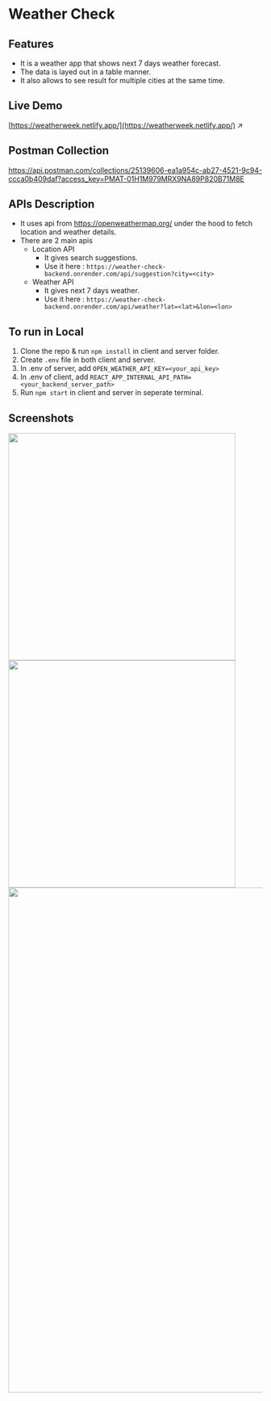 # Weather Check

## Features

- It is a weather app that shows next 7 days weather forecast.
- The data is layed out in a table manner.
- It also allows to see result for multiple cities at the same time.

## Live Demo

[https://weatherweek.netlify.app/](https://weatherweek.netlify.app/) ↗️

## Postman Collection

https://api.postman.com/collections/25139606-ea1a954c-ab27-4521-9c94-ccca0b409daf?access_key=PMAT-01H1M979MRX9NA89P820B71M8E

## APIs Description

- It uses api from https://openweathermap.org/ under the hood to fetch location and weather details.
- There are 2 main apis
    - Location API
        - It gives search suggestions.
        - Use it here : ```https://weather-check-backend.onrender.com/api/suggestion?city=<city>```
    - Weather API
        - It gives next 7 days weather.
        - Use it here : ```https://weather-check-backend.onrender.com/api/weather?lat=<lat>&lon=<lon>```

## To run in Local

1. Clone the repo & run ```npm install``` in client and server folder.
2. Create ```.env``` file in both client and server.
3. In .env of server, add ```OPEN_WEATHER_API_KEY=<your_api_key>```
4. In .env of client, add ```REACT_APP_INTERNAL_API_PATH=<your_backend_server_path>```
5. Run ```npm start``` in client and server in seperate terminal.

## Screenshots

<div>
    <img src="https://drive.google.com/uc?export=view&id=1f8UKvPIu888j7TrfVCDDP-bZICjgytDY" height="450"  />
    <img src="https://drive.google.com/uc?export=view&id=1sPPNBGZ9NDWiaxR2otqL7e4RD3Ya7clX" height="450" />
 </div>
<img src="https://drive.google.com/uc?export=view&id=15f4QZQuehkAq-hQU_kZOGHyaypxuPWf_" width="1000" />
